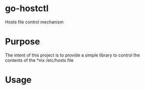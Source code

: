 # go-hostctl
Hosts file control mechanism

# Purpose
The intent of this project is to provide a simple library to control the contents of the *nix /etc/hosts file

# Usage

